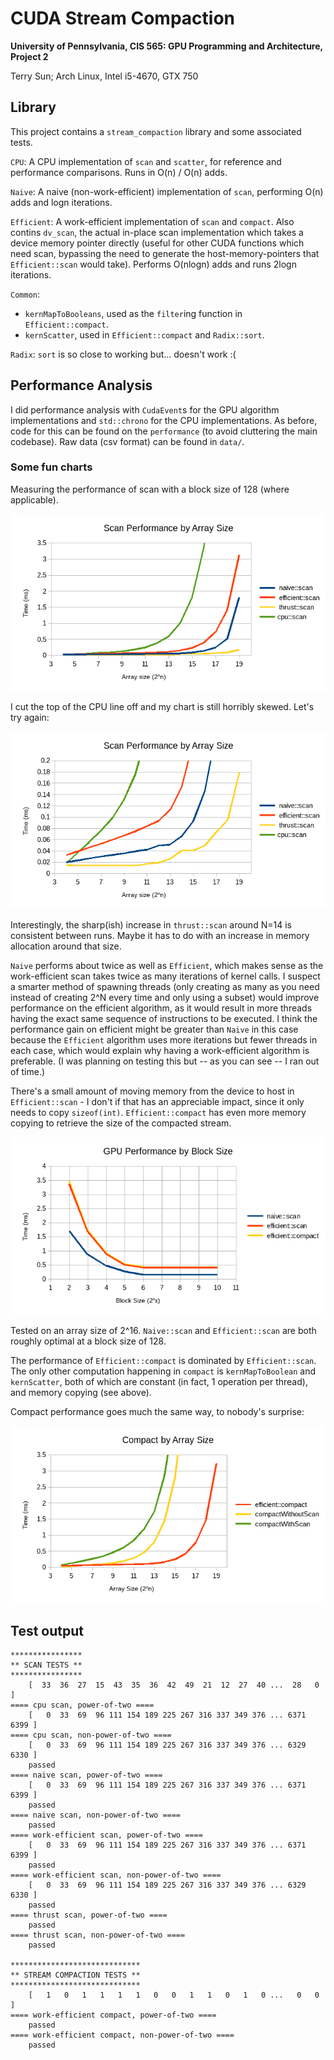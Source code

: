 # CUDA Stream Compaction

**University of Pennsylvania, CIS 565: GPU Programming and Architecture, Project 2**

Terry Sun; Arch Linux, Intel i5-4670, GTX 750

## Library

This project contains a `stream_compaction` library and some associated tests.

`CPU`: A CPU implementation of `scan` and `scatter`, for reference and
performance comparisons. Runs in O(n) / O(n) adds.

`Naive`: A naive (non-work-efficient) implementation of `scan`, performing O(n)
adds and logn iterations.

`Efficient`: A work-efficient implementation of `scan` and `compact`. Also
contins `dv_scan`, the actual in-place scan implementation which takes a device
memory pointer directly (useful for other CUDA functions which need scan,
bypassing the need to generate the host-memory-pointers that `Efficient::scan`
would take). Performs O(nlogn) adds and runs 2logn iterations.

`Common`:
* `kernMapToBooleans`, used as the `filter`ing function in `Efficient::compact`.
* `kernScatter`, used in `Efficient::compact` and `Radix::sort`.

`Radix`: `sort` is so close to working but... doesn't work :(

## Performance Analysis

I did performance analysis with `CudaEvent`s for the GPU algorithm
implementations and `std::chrono` for the CPU implementations. As before, code
for this can be found on the `performance` (to avoid cluttering the main
codebase). Raw data (csv format) can be found in `data/`.

### Some fun charts

Measuring the performance of scan with a block size of 128 (where applicable).

![](data/scan_perf_zoomed_out.png)

I cut the top of the CPU line off and my chart is still horribly skewed. Let's
try again:

![](data/scan_perf_zoomed_in.png)

Interestingly, the sharp(ish) increase in `thrust::scan` around N=14 is
consistent between runs. Maybe it has to do with an increase in memory
allocation around that size.

`Naive` performs about twice as well as `Efficient`, which makes sense as the
work-efficient scan takes twice as many iterations of kernel calls. I suspect a
smarter method of spawning threads (only creating as many as you need instead of
creating 2^N every time and only using a subset) would improve performance on
the efficient algorithm, as it would result in more threads having the exact
same sequence of instructions to be executed. I think the performance gain on
efficient might be greater than `Naive` in this case because the `Efficient`
algorithm uses more iterations but fewer threads in each case, which would
explain why having a work-efficient algorithm is preferable. (I was planning
on testing this but -- as you can see -- I ran out of time.)

There's a small amount of moving memory from the device to host in
`Efficient::scan` - I don't if that has an appreciable impact, since it only
needs to copy `sizeof(int)`. `Efficient::compact` has even more memory copying
to retrieve the size of the compacted stream.

![](data/gpu_by_block_size.png)

Tested on an array size of 2^16. `Naive::scan` and `Efficient::scan` are both
roughly optimal at a block size of 128.

The performance of `Efficient::compact` is dominated by `Efficient::scan`. The
only other computation happening in `compact` is `kernMapToBoolean` and
`kernScatter`, both of which are constant (in fact, 1 operation per thread), and
memory copying (see above).

Compact performance goes much the same way, to nobody's surprise:

![](data/compact_by_array_size.png)


## Test output

```
****************
** SCAN TESTS **
****************
    [  33  36  27  15  43  35  36  42  49  21  12  27  40 ...  28   0 ]
==== cpu scan, power-of-two ====
    [   0  33  69  96 111 154 189 225 267 316 337 349 376 ... 6371 6399 ]
==== cpu scan, non-power-of-two ====
    [   0  33  69  96 111 154 189 225 267 316 337 349 376 ... 6329 6330 ]
    passed 
==== naive scan, power-of-two ====
    [   0  33  69  96 111 154 189 225 267 316 337 349 376 ... 6371 6399 ]
    passed 
==== naive scan, non-power-of-two ====
    passed 
==== work-efficient scan, power-of-two ====
    [   0  33  69  96 111 154 189 225 267 316 337 349 376 ... 6371 6399 ]
    passed 
==== work-efficient scan, non-power-of-two ====
    [   0  33  69  96 111 154 189 225 267 316 337 349 376 ... 6329 6330 ]
    passed 
==== thrust scan, power-of-two ====
    passed 
==== thrust scan, non-power-of-two ====
    passed 

*****************************
** STREAM COMPACTION TESTS **
*****************************
    [   1   0   1   1   1   1   0   0   1   1   0   1   0 ...   0   0 ]
==== work-efficient compact, power-of-two ====
    passed 
==== work-efficient compact, non-power-of-two ====
    passed 
```
